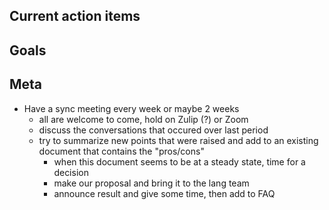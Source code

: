 ## Current action items


## Goals


## Meta

* Have a sync meeting every week or maybe 2 weeks
  * all are welcome to come, hold on Zulip (?) or Zoom
  * discuss the conversations that occured over last period
  * try to summarize new points that were raised and add to an existing document that contains the "pros/cons"
    * when this document seems to be at a steady state, time for a decision
    * make our proposal and bring it to the lang team
    * announce result and give some time, then add to FAQ
